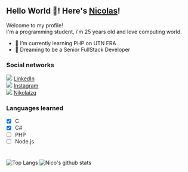 ## Hello World 👋! Here's [Nicolas](http://github.com/Nicodc96)!
Welcome to my profile!<br>
I'm a programming student, i'm 25 years old and love computing world.<br>

- 🌱 I’m currently learning PHP on UTN FRA
- 🧐 Dreaming to be a Senior FullStack Developer

### Social networks <br>
![](https://i.ibb.co/cyzj5NL/linkedin-mini.png) [LinkedIn](www.linkedin.com/in/lautarondiaz) <br>
![](https://i.ibb.co/j5KQ1mH/instagram-mini.png) [Instagram](https://www.instagram.com/nikofrkz/) <br>
![](https://i.ibb.co/fSmFBLm/steam-mini.png) [Nikolaizq](http://steamcommunity.com/id/nikolaizq)

### Languages learned
- [x] C <br>
- [x] C# <br>
- [ ] PHP <br>
- [ ] Node.js <br>

#
![Top Langs](https://github-readme-stats.vercel.app/api/top-langs/?username=Nicodc96)[](https://github.com/Nicodc96/github-readme-stats)
![Nico's github stats](https://github-readme-stats.vercel.app/api?username=Nicodc96)
